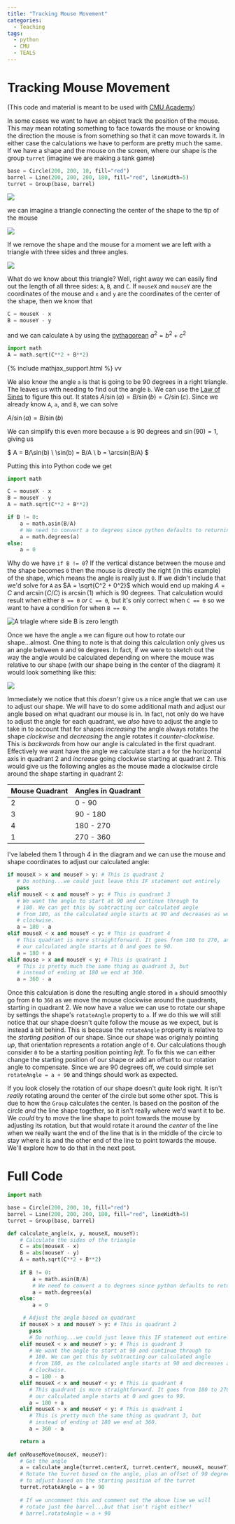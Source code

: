 ```yaml
---
title: "Tracking Mouse Movement"
categories:
  - Teaching
tags:
  - python
  - CMU
  - TEALS
---
```


# Tracking Mouse Movement

(This code and material is meant to be used with [CMU Academy](https://academy.cs.cmu.edu/))

In some cases we want to have an object track the position of the mouse. This may mean rotating something to face towards the mouse or knowing the direction the mouse is from something so that it can move towards it. In either case the calculations we have to perform are pretty much the same. If we have a shape and the mouse on the screen, where our shape is the group `turret` (imagine we are making a tank game)

```python
base = Circle(200, 200, 10, fill="red")
barrel = Line(200, 200, 200, 180, fill="red", lineWidth=5)
turret = Group(base, barrel)
```

![](/assets/images/py-shape-and-mouse.png)

we can imagine a triangle connecting the center of the shape to the tip of the mouse

![](/assets/images/py-shape-and-mouse-triangle.png)

If we remove the shape and the mouse for a moment we are left with a triangle with three sides and three angles.

![](/assets/images/py-triangle-sides-and-angles.png)

What do we know about this triangle? Well, right away we can easily find out the length of all three sides: `A`, `B`, and `C`. If `mouseX` and `mouseY` are the coordinates of the mouse and `x` and `y` are the coordinates of the center of the shape, then we know that
```python
C = mouseX - x
B = mouseY - y
```
and we can calculate `A` by using the [pythagorean](https://en.wikipedia.org/wiki/Pythagorean_theorem) $a^2 = b^2 + c^2$
```python
import math
A = math.sqrt(C**2 + B**2)
```

{% include mathjax_support.html %}
<span>vv</span>

We also know the angle `a` is that is going to be 90 degrees in a right triangle. The leaves us with needing to find out the angle `b`. We can use the [Law of Sines](https://en.wikipedia.org/wiki/Law_of_sines) to figure this out. It states
$A/\sin(a) = B/\sin(b) = C/\sin(c)$. Since we already know `A`, `a`, and `B`, we can solve 

$A/\sin(a) = B/\sin(b)$

We can simplify this even more because `a` is 90 degrees and $\sin(90) = 1$, giving us

$
A = B/\sin(b) \\
\sin(b) = B/A \\
b = \arcsin(B/A)
$

Putting this into Python code we get
```python
import math

C = mouseX - x
B = mouseY - y
A = math.sqrt(C**2 + B**2)

if B != 0:
    a = math.asin(B/A)
    # We need to convert a to degrees since python defaults to returning radians
    a = math.degrees(a)
else:
    a = 0
```
Why do we have `if B != 0`? If the vertical distance between the mouse and the shape becomes `0` then the mouse is directly the right (in this example) of the shape, which means the angle is really just `0`. If we didn't include that we'd solve for `A` as $A = \sqrt{C^2 + 0^2}$ which would end up making $A = C$ and $\arcsin(C/C)$ is $\arcsin(1)$ which is 90 degrees. That calculation would result when either `B == 0` _or_ `C == 0`, but it's only correct when `C == 0` so we want to have a condition for when `B == 0`.

![A triagle where side B is zero length](/assets/images/py-triangle-sides-b-is-0.png)

Once we have the angle `a` we can figure out how to rotate our shape...almost. One thing to note is that doing this calculation only gives us an angle between `0` and `90` degrees. In fact, if we were to sketch out the way the angle would be calculated depending on where the mouse was relative to our shape (with our shape being in the center of the diagram) it would look something like this:

![](/assets/images/py-angle-circle.png)

Immediately we notice that this _doesn't_ give us a nice angle that we can use to adjust our shape. We will have to do some additional math and adjust our angle based on what quadrant our mouse is in. In fact, not only do we have to adjust the angle for each quadrant, we _also_ have to adjust the angle to take in to account that for shapes _increasing_ the angle always rotates the shape _clockwise_ and _decreasing_ the angle rotates it _counter-clockwise_. This is _backwards_ from how our angle is calculated in the first quadrant. Effectively we want have the angle we calculate start a `0` for the horizontal axis in quadrant 2 and _increase_ going clockwise starting at quadrant 2. This would give us the following angles as the mouse made a clockwise circle around the shape starting in quadrant 2:

| Mouse Quadrant | Angles in Quadrant |
| -------------- | ------------------ |
| 2 | 0 - 90 |
| 3 | 90 - 180 |
| 4 | 180 - 270 |
| 1 | 270 - 360 |

I've labeled them 1 through 4 in the diagram and we can use the mouse and shape coordinates to adjust our calculated angle:

```python
if mouseX > x and mouseY > y: # This is quadrant 2
   # Do nothing...we could just leave this IF statement out entirely
   pass
elif mouseX < x and mouseY > y: # This is quadrant 3
   # We want the angle to start at 90 and continue through to
   # 180. We can get this by subtracting our calculated angle
   # from 180, as the calculated angle starts at 90 and decreases as we move
   # clockwise.
   a = 180 - a
elif mouseX < x and mouseY < y: # This is quadrant 4
   # This quadrant is more straightforward. It goes from 180 to 270, and
   # our calculated angle starts at 0 and goes to 90.
   a = 180 + a
elif mouse > x and mouseY < y: # This is quadrant 1
   # This is pretty much the same thing as quadrant 3, but
   # instead of ending at 180 we end at 360.
   a = 360 - a
```

Once this calculation is done the resulting angle stored in `a` should smoothly go from `0` to `360` as we move the mouse clockwise around the quadrants, starting in quadrant 2. We now have a value we can use to rotate our shape by settings the shape's `rotateAngle` property to `a`. If we do this we will still notice that our shape doesn't quite follow the mouse as we expect, but is instead a bit behind. This is because the `rotateAngle` property is relative to the _starting position_ of our shape. Since our shape was originaly pointing _up_, that orientation represents a rotation angle of `0`. Our calculations though consider `0` to be a starting position pointing _left_. To fix this we can either change the starting position of our shape or add an offset to our rotation angle to compensate. Since we are 90 degrees off, we could simple set `rotateAngle = a + 90` and things should work as expected.

If you look closely the rotation of our shape doesn't _quite_ look right. It isn't _really_ rotating around the center of the circle but some other spot. This is due to how the `Group` calculates the center. Is based on the positon of the circle _and_ the line shape together, so it isn't really where we'd want it to be. We _could_ try to move the line shape to point towards the mouse by adjusting its rotation, but that would rotate it around the _center_ of the line when we really want the end of the line that is in the middle of the circle to stay where it is and the other end of the line to point towards the mouse. We'll explore how to do that in the next post.


# Full Code
```python
import math

base = Circle(200, 200, 10, fill="red")
barrel = Line(200, 200, 200, 180, fill="red", lineWidth=5)
turret = Group(base, barrel)

def calculate_angle(x, y, mouseX, mouseY):
    # Calculate the sides of the triangle
    C = abs(mouseX - x)
    B = abs(mouseY - y)
    A = math.sqrt(C**2 + B**2)
   
    if B != 0:
        a = math.asin(B/A)
        # We need to convert a to degrees since python defaults to returning radians
        a = math.degrees(a)
    else:
        a = 0

     # Adjust the angle based on quadrant
    if mouseX > x and mouseY > y: # This is quadrant 2
       pass
       # Do nothing...we could just leave this IF statement out entirely
    elif mouseX < x and mouseY > y: # This is quadrant 3
       # We want the angle to start at 90 and continue through to
       # 180. We can get this by subtracting our calculated angle
       # from 180, as the calculated angle starts at 90 and decreases as we move
       # clockwise.
       a = 180 - a
    elif mouseX < x and mouseY < y: # This is quadrant 4
       # This quadrant is more straightforward. It goes from 180 to 270, and
       # our calculated angle starts at 0 and goes to 90.
       a = 180 + a
    elif mouseX > x and mouseY < y: # This is quadrant 1
       # This is pretty much the same thing as quadrant 3, but
       # instead of ending at 180 we end at 360.
       a = 360 - a

    return a
    
def onMouseMove(mouseX, mouseY):
    # Get the angle
    a = calculate_angle(turret.centerX, turret.centerY, mouseX, mouseY)
    # Rotate the turret based on the angle, plus an offset of 90 degrees
    # to adjust based on the starting position of the turret
    turret.rotateAngle = a + 90
    
    # If we uncomment this and comment out the above line we will
    # rotate just the barrel...but that isn't right either!
    # barrel.rotateAngle = a + 90
```
